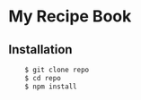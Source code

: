 # My Recipe Book

## Installation

```bash
    $ git clone repo
    $ cd repo
    $ npm install
```
